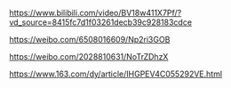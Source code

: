 https://www.bilibili.com/video/BV18w411X7Pf/?vd_source=8415fc7d1f03261decb39c928183cdce

https://weibo.com/6508016609/Np2ri3GOB

https://weibo.com/2028810631/NoTrZDhzX

https://www.163.com/dy/article/IHGPEV4C055292VE.html